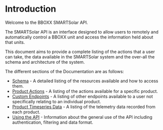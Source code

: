# Introduction

Welcome to the BBOXX SMARTSolar API.

The SMARTSolar API is an interface designed to allow users to remotely and automatically control a BBOXX unit and access the information held about that units.

This document aims to provide a complete listing of the actions that a user can take, the data available in the SMARTSolar system and the over-all the schema and architecture of the system.

The different sections of the Documentation are as follows:

* <a href="/#schema">Schema</a> - A detailed listing of the resources available and how to access them.
* <a href="/#product-actions">Product Actions</a> - A listing of the actions available for a specific product.
* <a href="/#custom-endpoints">Custom Endpoints</a> - A listing of other endpoints available to a user not specifically relating to an individual product.
* <a href="/#product-data">Product Timeseries Data</a> - A listing of the telemetry data recorded from each product.
* <a href="/#using-the-api">Using the API</a> - Information about the general use of the API including authentication, filtering and data format.
